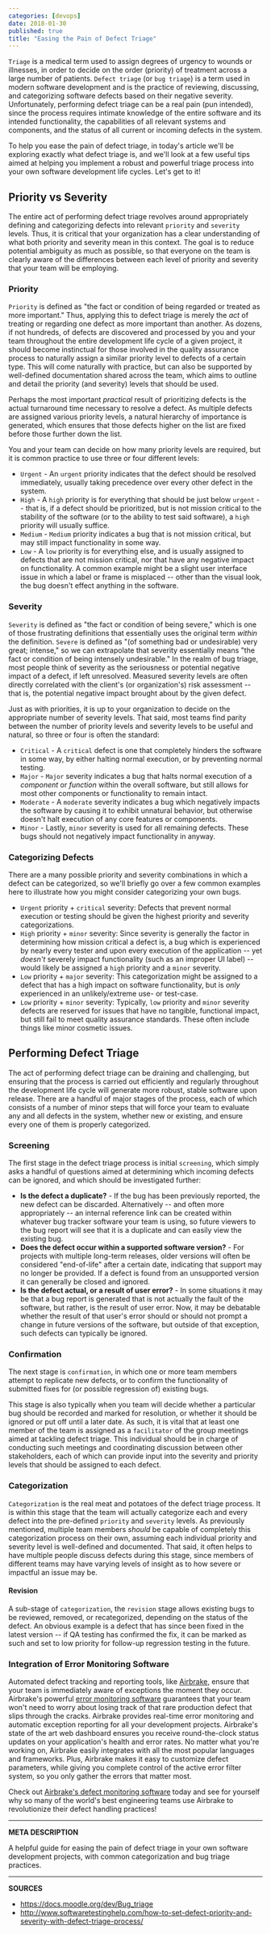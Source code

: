```yaml
---
categories: [devops]
date: 2018-01-30
published: true
title: "Easing the Pain of Defect Triage"
---
```


`Triage` is a medical term used to assign degrees of urgency to wounds or illnesses, in order to decide on the order (priority) of treatment across a large number of patients.  `Defect triage` (or `bug triage`) is a term used in modern software development and is the practice of reviewing, discussing, and categorizing software defects based on their negative severity.  Unfortunately, performing defect triage can be a real pain (pun intended), since the process requires intimate knowledge of the entire software and its intended functionality, the capabilities of all relevant systems and components, and the status of all current or incoming defects in the system.  

To help you ease the pain of defect triage, in today's article we'll be exploring exactly what defect triage is, and we'll look at a few useful tips aimed at helping you implement a robust and powerful triage process into your own software development life cycles.  Let's get to it!

## Priority vs Severity

The entire act of performing defect triage revolves around appropriately defining and categorizing defects into relevant `priority` and `severity` levels.  Thus, it is critical that your organization has a clear understanding of what both priority and severity mean in this context.  The goal is to reduce potential ambiguity as much as possible, so that everyone on the team is clearly aware of the differences between each level of priority and severity that your team will be employing.

### Priority

`Priority` is defined as "the fact or condition of being regarded or treated as more important."  Thus, applying this to defect triage is merely the _act_ of treating or regarding one defect as more important than another.  As dozens, if not hundreds, of defects are discovered and processed by you and your team throughout the entire development life cycle of a given project, it should become instinctual for those involved in the quality assurance process to naturally assign a similar priority level to defects of a certain type.  This will come naturally with practice, but can also be supported by well-defined documentation shared across the team, which aims to outline and detail the priority (and severity) levels that should be used.

Perhaps the most important _practical_ result of prioritizing defects is the actual turnaround time necessary to resolve a defect.  As multiple defects are assigned various priority levels, a natural hierarchy of importance is generated, which ensures that those defects higher on the list are fixed before those further down the list.

You and your team can decide on how many priority levels are required, but it is common practice to use three or four different levels:

- `Urgent` - An `urgent` priority indicates that the defect should be resolved immediately, usually taking precedence over every other defect in the system.
- `High` - A `high` priority is for everything that should be just below `urgent` -- that is, if a defect should be prioritized, but is not mission critical to the stability of the software (or to the ability to test said software), a `high` priority will usually suffice.
- `Medium` - `Medium` priority indicates a bug that is not mission critical, but may still impact functionality in some way.
- `Low` - A `low` priority is for everything else, and is usually assigned to defects that are not mission critical, nor that have any negative impact on functionality.  A common example might be a slight user interface issue in which a label or frame is misplaced -- other than the visual look, the bug doesn't effect anything in the software.

### Severity

`Severity` is defined as "the fact or condition of being severe," which is one of those frustrating definitions that essentially uses the original term _within_ the definition.  `Severe` is defined as "(of something bad or undesirable) very great; intense," so we can extrapolate that severity essentially means "the fact or condition of being intensely undesirable."  In the realm of bug triage, most people think of severity as the seriousness or potential negative impact of a defect, if left unresolved.  Measured severity levels are often directly correlated with the client's (or organization's) risk assessment -- that is, the potential negative impact brought about by the given defect.

Just as with priorities, it is up to your organization to decide on the appropriate number of severity levels.  That said, most teams find parity between the number of priority levels and severity levels to be useful and natural, so three or four is often the standard:

- `Critical` - A `critical` defect is one that completely hinders the software in some way, by either halting normal execution, or by preventing normal testing.  
- `Major` - `Major` severity indicates a bug that halts normal execution of a _component_ or _function_ within the overall software, but still allows for most other components or functionality to remain intact.  
- `Moderate` - A `moderate` severity indicates a bug which negatively impacts the software by causing it to exhibit unnatural behavior, but otherwise doesn't halt execution of any core features or components.
- `Minor` - Lastly, `minor` severity is used for all remaining defects.  These bugs should not negatively impact functionality in anyway.

### Categorizing Defects

There are a many possible priority and severity combinations in which a defect can be categorized, so we'll briefly go over a few common examples here to illustrate how you might consider categorizing your own bugs.

- `Urgent` priority + `critical` severity: Defects that prevent normal execution or testing should be given the highest priority and severity categorizations.
- `High` priority + `minor` severity: Since severity is generally the factor in determining how mission critical a defect is, a bug which is experienced by nearly every tester and upon every execution of the application -- yet _doesn't_ severely impact functionality (such as an improper UI label) -- would likely be assigned a `high` priority and a `minor` severity.
- `Low` priority + `major` severity: This categorization might be assigned to a defect that has a high impact on software functionality, but is _only_ experienced in an unlikely/extreme use- or test-case.
- `Low` priority + `minor` severity: Typically, `low` priority and `minor` severity defects are reserved for issues that have no tangible, functional impact, but still fail to meet quality assurance standards.  These often include things like minor cosmetic issues.

## Performing Defect Triage

The act of performing defect triage can be draining and challenging, but ensuring that the process is carried out efficiently and regularly throughout the development life cycle will generate more robust, stable software upon release.  There are a handful of major stages of the process, each of which consists of a number of minor steps that will force your team to evaluate any and all defects in the system, whether new or existing, and ensure every one of them is properly categorized.

### Screening

The first stage in the defect triage process is initial `screening`, which simply asks a handful of questions aimed at determining which incoming defects can be ignored, and which should be investigated further:

- **Is the defect a duplicate?** - If the bug has been previously reported, the new defect can be discarded.  Alternatively -- and often more appropriately -- an internal reference link can be created within whatever bug tracker software your team is using, so future viewers to the bug report will see that it is a duplicate and can easily view the existing bug.
- **Does the defect occur within a supported software version?** - For projects with multiple long-term releases, older versions will often be considered "end-of-life" after a certain date, indicating that support may no longer be provided.  If a defect is found from an unsupported version it can generally be closed and ignored.
- **Is the defect actual, or a result of user error?** - In some situations it may be that a bug report is generated that is not actually the fault of the software, but rather, is the result of user error.  Now, it may be debatable whether the result of that user's error should or should not prompt a change in future versions of the software, but outside of that exception, such defects can typically be ignored.

### Confirmation

The next stage is `confirmation`, in which one or more team members attempt to replicate new defects, or to confirm the functionality of submitted fixes for (or possible regression of) existing bugs.

This stage is also typically when you team will decide whether a particular bug should be recorded and marked for resolution, or whether it should be ignored or put off until a later date.  As such, it is vital that at least one member of the team is assigned as a `facilitator` of the group meetings aimed at tackling defect triage.  This individual should be in charge of conducting such meetings and coordinating discussion between other stakeholders, each of which can provide input into the severity and priority levels that should be assigned to each defect.

### Categorization

`Categorization` is the real meat and potatoes of the defect triage process.  It is within this stage that the team will actually categorize each and every defect into the pre-defined `priority` and `severity` levels.  As previously mentioned, multiple team members _should_ be capable of completely this categorization process on their own, assuming each individual priority and severity level is well-defined and documented.  That said, it often helps to have multiple people discuss defects during this stage, since members of different teams may have varying levels of insight as to how severe or impactful an issue may be.

#### Revision

A sub-stage of `categorization`, the `revision` stage allows existing bugs to be reviewed, removed, or recategorized, depending on the status of the defect.  An obvious example is a defect that has since been fixed in the latest version -- if QA testing has confirmed the fix, it can be marked as such and set to low priority for follow-up regression testing in the future.

### Integration of Error Monitoring Software

Automated defect tracking and reporting tools, like <a class="js-cta-utm" href="https://airbrake.io/account/new?utm_source=blog&utm_medium=end-post&utm_campaign=airbrake-easing-pain-defect-triage">Airbrake</a>, ensure that your team is immediately aware of exceptions the moment they occur.  Airbrake's powerful <a class="js-cta-utm" href="https://airbrake.io/account/new?utm_source=blog&utm_medium=end-post&utm_campaign=airbrake-easing-pain-defect-triage">error monitoring software</a> guarantees that your team won't need to worry about losing track of that rare production defect that slips through the cracks.  Airbrake provides real-time error monitoring and automatic exception reporting for all your development projects.  Airbrake's state of the art web dashboard ensures you receive round-the-clock status updates on your application's health and error rates.  No matter what you're working on, Airbrake easily integrates with all the most popular languages and frameworks.  Plus, Airbrake makes it easy to customize defect parameters, while giving you complete control of the active error filter system, so you only gather the errors that matter most.

Check out <a class="js-cta-utm" href="https://airbrake.io/account/new?utm_source=blog&utm_medium=end-post&utm_campaign=airbrake-easing-pain-defect-triage">Airbrake's defect monitoring software</a> today and see for yourself why so many of the world's best engineering teams use Airbrake to revolutionize their defect handling practices!

---

__META DESCRIPTION__

A helpful guide for easing the pain of defect triage in your own software development projects, with common categorization and bug triage practices.

---

__SOURCES__

- https://docs.moodle.org/dev/Bug_triage
- http://www.softwaretestinghelp.com/how-to-set-defect-priority-and-severity-with-defect-triage-process/